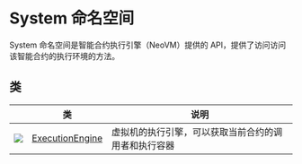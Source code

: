 # System 命名空间

System 命名空间是智能合约执行引擎（NeoVM）提供的 API，提供了访问访问该智能合约的执行环境的方法。

## 类

|                                          | 类                                        | 说明                         |
| ---------------------------------------- | ---------------------------------------- | -------------------------- |
| ![](https://i-msdn.sec.s-msft.com/dynimg/IC29808.jpeg) | [ExecutionEngine](System/ExecutionEngine.md) | 虚拟机的执行引擎，可以获取当前合约的调用者和执行容器 |


